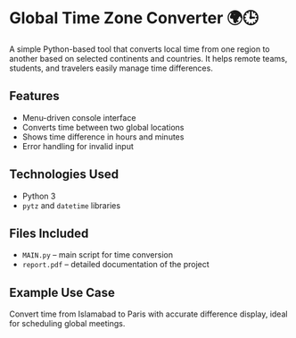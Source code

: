 # Global Time Zone Converter 🌍🕒

A simple Python-based tool that converts local time from one region to another based on selected continents and countries. It helps remote teams, students, and travelers easily manage time differences.

## Features
- Menu-driven console interface
- Converts time between two global locations
- Shows time difference in hours and minutes
- Error handling for invalid input

## Technologies Used
- Python 3
- `pytz` and `datetime` libraries

## Files Included
- `MAIN.py` – main script for time conversion
- `report.pdf` – detailed documentation of the project

## Example Use Case
Convert time from Islamabad to Paris with accurate difference display, ideal for scheduling global meetings.


